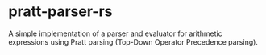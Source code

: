 # pratt-parser-rs

A simple implementation of a parser and evaluator for arithmetic expressions using Pratt parsing (Top-Down Operator Precedence parsing).